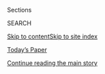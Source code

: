 <div id="app">

<div>

<div class="NYTAppHideMasthead css-1r6wvpq e1suatyy0">

<div class="section css-ui9rw0 e1suatyy2">

<div class="css-eph4ug er09x8g0">

<div class="css-6n7j50">

</div>

<span class="css-1dv1kvn">Sections</span>

<div class="css-10488qs">

<span class="css-1dv1kvn">SEARCH</span>

</div>

[Skip to content](#site-content)[Skip to site
index](#site-index)

</div>

<div class="css-10698na e1huz5gh0">

</div>

</div>

<div id="masthead-bar-one" class="section hasLinks css-15hmgas e1csuq9d3">

<div class="css-uqyvli e1csuq9d0">

</div>

<div class="css-1uqjmks e1csuq9d1">

</div>

<div class="css-9e9ivx">

[](https://myaccount.nytimes.com/auth/login?response_type=cookie&client_id=vi)

</div>

<div class="css-1bvtpon e1csuq9d2">

[Today’s Paper](https://www.nytimes.com/section/todayspaper)

</div>

</div>

</div>

</div>

<div data-aria-hidden="false">

<div id="site-content" data-role="main">

<div id="top-wrapper" class="css-15p45cc eaca97t0" type="top">

<div id="top-slug" class="css-19x0jxb eaca97t1" hidden="">

Advertisement

</div>

[Continue reading the main
story](#after-top)

<div class="ad top-wrapper" style="text-align:center;height:100%;display:block;min-height:90px">

<div id="top" class="place-ad" data-position="top" data-size-key="top">

</div>

</div>

<div id="after-top">

</div>

</div>

<div id="byline" class="section css-15h4p1b e9abtgs0">

<div class="css-1j21atc e1svk9qx1">

<div class="css-nfcc9b e1svk9qx3">

<div class="css-cnx41t">

![Portrait of Josh
Williams](https://static01.nyt.com/images/2018/02/16/multimedia/author-josh-williams/author-josh-williams-thumbLarge-v2.png)

</div>

<div class="css-vl9dhg e1svk9qx5">

<div class="css-1nrhkj6 e1svk9qx6">

# Josh Williams

</div>

## <span></span>

Josh Williams is a multimedia editor at The New York Times. He designs
and builds interactive presentations from San Francisco.

</div>

</div>

</div>

<div>

<div id="mid1-wrapper" class="css-1mn4oms eaca97t0" type="rank">

<div id="mid1-slug" class="css-1tag3rd eaca97t1">

Advertisement

</div>

[Continue reading the main
story](#after-mid1)

<div id="mid1" class="ad mid1-wrapper" style="text-align:center;height:100%;display:block">

</div>

<div id="after-mid1">

</div>

</div>

</div>

<div class="css-185go5a e1o5byef0">

<div class="css-15cbhtu">

  - [Latest](#stream-panel)
  - <span class="css-6n7j50">Search</span>
    <div class="control">
    <div class="label-container css-1dv1kvn">
    Search
    </div>
    <div class="css-wm4t3d">
    **<span id="clear-search-input" class="css-1dv1kvn">Clear this text
    input</span>
    </div>
    </div>
    <span class="css-1iovbfw"></span>

<div id="stream-panel" class="section css-8msx5b e1jz0cab1">

<div class="css-13mho3u">

1.  
    
    <div class="css-1cp3ece">
    
    <div class="css-1l4spti">
    
    [](/interactive/2020/03/09/business/boeing-737-crash-anniversary.html)
    
    <div class="css-79elbk">
    
    ![](https://static01.nyt.com/images/2020/03/09/business/boeing-737-anniversary-promo-still/boeing-737-anniversary-promo-still-thumbWide.jpg?quality=75&auto=webp&disable=upscale)
    
    </div>
    
    ## The Emotional Wreckage of a Deadly Boeing Crash
    
    One year after a second 737 Max jet went down, the victims’ families
    press on in memory of their loved ones. “They were an extraordinary
    group of people.”
    
    <div class="css-1nqbnmb ea5icrr0">
    
    By <span class="css-1n7hynb">David Gelles, Eden Weingart
    <span>and</span> Josh
    Williams</span>
    
    </div>
    
    </div>
    
    <div class="css-1lc2l26 e1xfvim33">
    
    </div>
    
    </div>

2.  
    
    <div class="css-1cp3ece">
    
    <div class="css-1l4spti">
    
    [](/interactive/2019/10/23/nyregion/basements-queens-immigrants.html)
    
    <div class="css-79elbk">
    
    ![](https://static01.nyt.com/images/2019/10/15/nyregion/00BASEMENTSpromo3/00BASEMENTSpromo3-thumbWide.jpg?quality=75&auto=webp&disable=upscale)
    
    </div>
    
    ## Underground Lives: The Sunless World of Immigrants in Queens
    
    The basements of Queens are the open secret of a literal underground
    economy, driven by a steady influx of immigrants and the need for
    affordable housing.
    
    <div class="css-1nqbnmb ea5icrr0">
    
    By <span class="css-1n7hynb">Nikita Stewart, Ryan Christopher Jones,
    Sergio Peçanha, Jeffrey Furticella <span>and</span> Josh
    Williams</span>
    
    </div>
    
    </div>
    
    <div class="css-1lc2l26 e1xfvim33">
    
    </div>
    
    </div>

3.  
    
    <div class="css-1cp3ece">
    
    <div class="css-1l4spti">
    
    [](/interactive/2019/10/04/us/politics/ukraine-text-messages-volker.html)
    
    <div class="css-79elbk">
    
    ![](https://static01.nyt.com/images/2019/10/04/us/volker-ukraine-impeachment-document-promo-1570197638674/volker-ukraine-impeachment-document-promo-1570197638674-thumbWide.jpg?quality=75&auto=webp&disable=upscale)
    
    </div>
    
    ## Read the Text Messages Between U.S. and Ukrainian Officials
    
    The messages reveal new details about President Trump’s efforts to
    use American foreign policy to benefit himself.
    
    <div class="css-1nqbnmb ea5icrr0">
    
    By <span class="css-1n7hynb">Charlie Savage <span>and</span> Josh
    Williams</span>
    
    </div>
    
    </div>
    
    <div class="css-1lc2l26 e1xfvim33">
    
    </div>
    
    </div>

4.  
    
    <div class="css-1cp3ece">
    
    <div class="css-1l4spti">
    
    [](/interactive/2019/09/11/us/midwest-flooding.html)
    
    <div class="css-79elbk">
    
    ![](https://static01.nyt.com/images/2019/09/11/us/midwest-floods-promo-1568220557752/midwest-floods-promo-1568220557752-thumbWide-v2.jpg?quality=75&auto=webp&disable=upscale)
    
    </div>
    
    ## The Great Flood of 2019: A Complete Picture of a Slow-Motion Disaster
    
    A New York Times analysis shows how far this spring’s unprecedented
    floods spread.
    
    <div class="css-1nqbnmb ea5icrr0">
    
    By <span class="css-1n7hynb">Sarah Almukhtar, Blacki Migliozzi, John
    Schwartz <span>and</span> Josh
    Williams</span>
    
    </div>
    
    </div>
    
    <div class="css-1lc2l26 e1xfvim33">
    
    </div>
    
    </div>

5.  
    
    <div class="css-1cp3ece">
    
    <div class="css-1l4spti">
    
    [](/interactive/2019/06/14/nyregion/new-york-skyline-inequality.html)
    
    <div class="css-79elbk">
    
    ![](https://static01.nyt.com/images/2019/06/14/autossell/intro-horizontal/intro-horizontal-thumbWide.jpg?quality=75&auto=webp&disable=upscale)
    
    </div>
    
    ## How New York’s Skyline Is Changing to Give the Wealthy a Better View
    
    New Yorkers are witnessing a boom of luxury residential buildings,
    which some see as a sign of the city’s wealth gap.
    
    <div class="css-1nqbnmb ea5icrr0">
    
    By <span class="css-1n7hynb">Sergio Peçanha, Karsten Moran, Josh
    Williams <span>and</span> Jeffrey
    Furticella</span>
    
    </div>
    
    </div>
    
    <div class="css-1lc2l26 e1xfvim33">
    
    </div>
    
    </div>

6.  
    
    <div class="css-1cp3ece">
    
    <div class="css-1l4spti">
    
    [](/interactive/2019/business/highest-paid-ceos-2018.html)
    
    <div class="css-79elbk">
    
    ![](https://static01.nyt.com/images/2019/05/23/business/ceo-pay-promo/ceo-pay-promo-thumbWide-v4.png?quality=75&auto=webp&disable=upscale)
    
    </div>
    
    ## The Highest-Paid C.E.O.s of 2018: A Year So Lucrative, We Had to Redraw Our Chart
    
    The pay package Tesla promised to Elon Musk is so large that in
    order to display it accurately, we had to add an extra dimension to
    the graphic.
    
    <div class="css-1nqbnmb ea5icrr0">
    
    By <span class="css-1n7hynb">Karl Russell <span>and</span> Josh
    Williams</span>
    
    </div>
    
    </div>
    
    <div class="css-1lc2l26 e1xfvim33">
    
    </div>
    
    </div>

7.  
    
    <div class="css-1cp3ece">
    
    <div class="css-1l4spti">
    
    [](/es/interactive/2018/12/27/universal/muro-fronterizo-mexico-estados-unidos.html)
    
    <div class="css-79elbk">
    
    ![](https://static01.nyt.com/images/2018/12/31/universal/31muro/31muro-thumbWide.png?quality=75&auto=webp&disable=upscale)
    
    </div>
    
    ## Los muros fronterizos que ya separan a México y Estados Unidos
    
    Un mapa de las vallas sobre la frontera de México y Estados Unidos,
    así como de los planes propuestos por el gobierno de Donald Trump.
    
    <div class="css-1nqbnmb ea5icrr0">
    
    Por <span class="css-1n7hynb">Sarah Almukhtar <span>y</span> Josh
    Williams</span>
    
    </div>
    
    </div>
    
    <div class="css-1lc2l26 e1xfvim33">
    
    </div>
    
    </div>

8.  
    
    <div class="css-1cp3ece">
    
    <div class="css-1l4spti">
    
    [](/interactive/2018/08/30/climate/how-much-hotter-is-your-hometown.html)
    
    <div class="css-79elbk">
    
    ![](https://static01.nyt.com/images/2018/08/30/us/how-much-hotter-is-your-hometown-promo-1535677591454/how-much-hotter-is-your-hometown-promo-1535677591454-thumbWide-v2.jpg?quality=75&auto=webp&disable=upscale)
    
    </div>
    
    ## How Much Hotter Is Your Hometown Than When You Were Born?
    
    See how days at or above 90 degrees Fahrenheit have changed in your
    lifetime and how much hotter it could get.
    
    <div class="css-1nqbnmb ea5icrr0">
    
    By <span class="css-1n7hynb">Nadja Popovich, Blacki Migliozzi,
    Rumsey Taylor, Josh Williams <span>and</span> Derek
    Watkins</span>
    
    </div>
    
    </div>
    
    <div class="css-1lc2l26 e1xfvim33">
    
    </div>
    
    </div>

9.  
    
    <div class="css-1cp3ece">
    
    <div class="css-1l4spti">
    
    [](/interactive/2018/07/24/business/energy-environment/hoover-dam-renewable-energy.html)
    
    <div class="css-79elbk">
    
    ![](https://static01.nyt.com/images/2018/07/23/business/energy-environment/hoover-dam-battery-wind-solar-1532103962442/hoover-dam-battery-wind-solar-1532103962442-thumbWide-v2.jpg?quality=75&auto=webp&disable=upscale)
    
    </div>
    
    ## The $3 Billion Plan to Turn Hoover Dam Into a Giant Battery
    
    Engineers want to turn the dam into a vast reservoir of excess
    electricity from the solar farms and wind turbines that represent
    the power sources of the future.
    
    <div class="css-1nqbnmb ea5icrr0">
    
    By <span class="css-1n7hynb">Ivan Penn, Mika Gröndahl, David Walter
    Banks, Josh Haner <span>and</span> Josh
    Williams</span>
    
    </div>
    
    </div>
    
    <div class="css-1lc2l26 e1xfvim33">
    
    </div>
    
    </div>

10. 
    
    <div class="css-1cp3ece">
    
    <div class="css-1l4spti">
    
    [](/interactive/2018/04/17/us/san-francisco-earthquake-seismic-gamble.html)
    
    <div class="css-79elbk">
    
    ![](https://static01.nyt.com/images/2018/04/17/us/san-francisco-earthquake-seismic-gamble-promo-1523979132825/san-francisco-earthquake-seismic-gamble-promo-1523979132825-thumbWide.jpg?quality=75&auto=webp&disable=upscale)
    
    </div>
    
    ## San Francisco’s Big Seismic Gamble
    
    The city’s building code does not protect its people from
    earthquakes nearly as much as you might think.
    
    <div class="css-1nqbnmb ea5icrr0">
    
    By <span class="css-1n7hynb">Thomas Fuller, Anjali Singhvi
    <span>and</span> Josh Williams</span>
    
    </div>
    
    </div>
    
    <div class="css-1lc2l26 e1xfvim33">
    
    </div>
    
    </div>

<div class="css-13mho3u">

<div class="css-1t62hi8">

<div class="css-1stvaey">

Show
More

<div>

<div style="border:0;clip:rect(0 0 0 0);height:1px;margin:-1px;overflow:hidden;white-space:nowrap;padding:0;width:1px;position:absolute" data-role="log" data-aria-live="assertive">

</div>

<div style="border:0;clip:rect(0 0 0 0);height:1px;margin:-1px;overflow:hidden;white-space:nowrap;padding:0;width:1px;position:absolute" data-role="log" data-aria-live="assertive">

</div>

<div style="border:0;clip:rect(0 0 0 0);height:1px;margin:-1px;overflow:hidden;white-space:nowrap;padding:0;width:1px;position:absolute" data-role="log" data-aria-live="polite">

</div>

<div style="border:0;clip:rect(0 0 0 0);height:1px;margin:-1px;overflow:hidden;white-space:nowrap;padding:0;width:1px;position:absolute" data-role="log" data-aria-live="polite">

</div>

</div>

</div>

</div>

</div>

</div>

<div class="css-g6hk37 supplemental">

<div id="mid2-wrapper" class="css-10wkyv7 eaca97t0" type="lede">

<div id="mid2-slug" class="css-1tag3rd eaca97t1">

Advertisement

</div>

[Continue reading the main
story](#after-mid2)

<div id="mid2" class="ad mid2-wrapper" style="text-align:center;height:100%;display:block;min-height:250px">

</div>

<div id="after-mid2">

</div>

</div>

## Follow Elsewhere

<div class="module-body">

  - [**<span data-aria-hidden="true">sjwilliams</span><span class="css-1dv1kvn">twitter
    page for sjwilliams</span>](https://twitter.com/sjwilliams)

</div>

</div>

</div>

</div>

</div>

</div>

</div>

## Site Index

<div>

</div>

## Site Information Navigation

  - [© <span>2020</span> <span>The New York Times
    Company</span>](https://help.nytimes.com/hc/en-us/articles/115014792127-Copyright-notice)

<!-- end list -->

  - [NYTCo](https://www.nytco.com/)
  - [Contact
    Us](https://help.nytimes.com/hc/en-us/articles/115015385887-Contact-Us)
  - [Work with us](https://www.nytco.com/careers/)
  - [Advertise](https://nytmediakit.com/)
  - [T Brand Studio](http://www.tbrandstudio.com/)
  - [Your Ad
    Choices](https://www.nytimes.com/privacy/cookie-policy#how-do-i-manage-trackers)
  - [Privacy](https://www.nytimes.com/privacy)
  - [Terms of
    Service](https://help.nytimes.com/hc/en-us/articles/115014893428-Terms-of-service)
  - [Terms of
    Sale](https://help.nytimes.com/hc/en-us/articles/115014893968-Terms-of-sale)
  - [Site
    Map](https://spiderbites.nytimes.com)
  - [Help](https://help.nytimes.com/hc/en-us)
  - [Subscriptions](https://www.nytimes.com/subscription?campaignId=37WXW)

</div>

</div>
